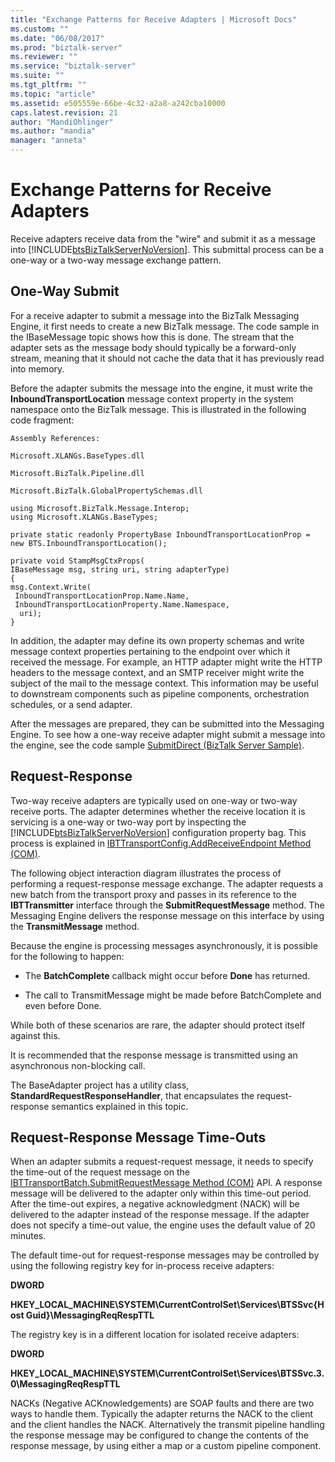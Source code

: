 ```yaml
---
title: "Exchange Patterns for Receive Adapters | Microsoft Docs"
ms.custom: ""
ms.date: "06/08/2017"
ms.prod: "biztalk-server"
ms.reviewer: ""
ms.service: "biztalk-server"
ms.suite: ""
ms.tgt_pltfrm: ""
ms.topic: "article"
ms.assetid: e505559e-66be-4c32-a2a8-a242cba10000
caps.latest.revision: 21
author: "MandiOhlinger"
ms.author: "mandia"
manager: "anneta"
---
```

# Exchange Patterns for Receive Adapters
Receive adapters receive data from the "wire" and submit it as a message into [!INCLUDE[btsBizTalkServerNoVersion](../includes/btsbiztalkservernoversion-md.md)]. This submittal process can be a one-way or a two-way message exchange pattern.  
  
## One-Way Submit  
 For a receive adapter to submit a message into the BizTalk Messaging Engine, it first needs to create a new BizTalk message. The code sample in the IBaseMessage topic shows how this is done. The stream that the adapter sets as the message body should typically be a forward-only stream, meaning that it should not cache the data that it has previously read into memory.  
  
 Before the adapter submits the message into the engine, it must write the **InboundTransportLocation** message context property in the system namespace onto the BizTalk message. This is illustrated in the following code fragment:  
  
 `Assembly References:`  
  
 `Microsoft.XLANGs.BaseTypes.dll`  
  
 `Microsoft.BizTalk.Pipeline.dll`  
  
 `Microsoft.BizTalk.GlobalPropertySchemas.dll`  
  
```  
using Microsoft.BizTalk.Message.Interop;  
using Microsoft.XLANGs.BaseTypes;  
  
private static readonly PropertyBase InboundTransportLocationProp =   
new BTS.InboundTransportLocation();  
  
private void StampMsgCtxProps(  
IBaseMessage msg, string uri, string adapterType)  
{  
msg.Context.Write(  
 InboundTransportLocationProp.Name.Name,   
 InboundTransportLocationProperty.Name.Namespace,   
  uri);  
}  
```  
  
 In addition, the adapter may define its own property schemas and write message context properties pertaining to the endpoint over which it received the message. For example, an HTTP adapter might write the HTTP headers to the message context, and an SMTP receiver might write the subject of the mail to the message context. This information may be useful to downstream components such as pipeline components, orchestration schedules, or a send adapter.  
  
 After the messages are prepared, they can be submitted into the Messaging Engine. To see how a one-way receive adapter might submit a message into the engine, see the code sample [SubmitDirect (BizTalk Server Sample)](../core/submitdirect-biztalk-server-sample.md).  
  
## Request-Response  
 Two-way receive adapters are typically used on one-way or two-way receive ports. The adapter determines whether the receive location it is servicing is a one-way or two-way port by inspecting the [!INCLUDE[btsBizTalkServerNoVersion](../includes/btsbiztalkservernoversion-md.md)] configuration property bag. This process is explained in [IBTTransportConfig.AddReceiveEndpoint Method (COM)](../core/ibttransportconfig-addreceiveendpoint-method-com.md).  
  
 The following object interaction diagram illustrates the process of performing a request-response message exchange. The adapter requests a new batch from the transport proxy and passes in its reference to the **IBTTransmitter** interface through the **SubmitRequestMessage** method. The Messaging Engine delivers the response message on this interface by using the **TransmitMessage** method.  
  
 Because the engine is processing messages asynchronously, it is possible for the following to happen:  
  
-   The **BatchComplete** callback might occur before **Done** has returned.  
  
-   The call to TransmitMessage might be made before BatchComplete and even before Done.  
  
 While both of these scenarios are rare, the adapter should protect itself against this.  
  
 It is recommended that the response message is transmitted using an asynchronous non-blocking call.  
  
 The BaseAdapter project has a utility class, **StandardRequestResponseHandler**, that encapsulates the request-response semantics explained in this topic.  
  
## Request-Response Message Time-Outs  
 When an adapter submits a request-request message, it needs to specify the time-out of the request message on the [IBTTransportBatch.SubmitRequestMessage Method (COM)](../core/ibttransportbatch-submitrequestmessage-method-com.md) API. A response message will be delivered to the adapter only within this time-out period. After the time-out expires, a negative acknowledgment (NACK) will be delivered to the adapter instead of the response message. If the adapter does not specify a time-out value, the engine uses the default value of 20 minutes.  
  
 The default time-out for request-response messages may be controlled by using the following registry key for in-process receive adapters:  
  
 **DWORD**  
  
 **HKEY_LOCAL_MACHINE\SYSTEM\CurrentControlSet\Services\BTSSvc{Host Guid}\MessagingReqRespTTL**  
  
 The registry key is in a different location for isolated receive adapters:  
  
 **DWORD**  
  
 **HKEY_LOCAL_MACHINE\SYSTEM\CurrentControlSet\Services\BTSSvc.3.0\MessagingReqRespTTL**  
  
 NACKs (Negative ACKnowledgements) are SOAP faults and there are two ways to handle them. Typically the adapter returns the NACK to the client and the client handles the NACK. Alternatively the transmit pipeline handling the response message may be configured to change the contents of the response message, by using either a map or a custom pipeline component.